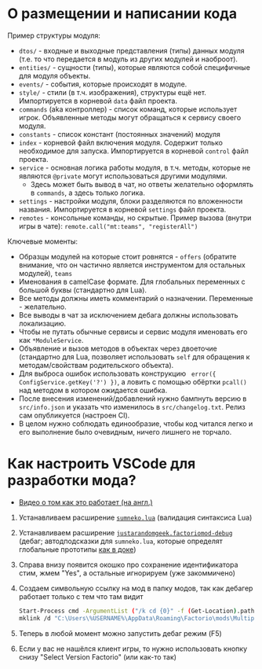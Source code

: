 # О размещении и написании кода

Пример структуры модуля:
- `dtos/` - входные и выходные представления (типы) данных модуля (т.е. то что передается в модуль из других модулей и наоброот).
- `entities/` - сущности (типы), которые являются собой специфичные для модуля объекты.
- `events/` - события, которые происходят в модуле.
- `style/` - стили (в т.ч. изображения), структуры ещё нет. Импортируется в корневой `data` файл проекта.
- `commands` (aka контроллер) - список команд, которые использует игрок. Объявленные методы могут обращаться к сервису своего модуля. 
- `constants` - список констант (постоянных значений) модуля
- `index` - корневой файл включения модуля. Содержит только необходимое для запуска. Импортируется в корневой `control` файл проекта.
- `service` - основная логика работы модуля, в т.ч. методы, которые не являются `@private` могут использоваться другими модулями. 
  - Здесь может быть вывод в чат, но ответы желательно оформлять в `commands`, а здесь только логика.
- `settings` - настройки модуля, блоки разделяются по вложенности названия. Импортируется в корневой `settings` файл проекта.
- `remotes` - консольные команды, но скрытые. Пример вызова (внутри игры в чате): `remote.call("mt:teams", "registerAll")`

Ключевые моменты:
- Образцы модулей на которые стоит ровнятся - `offers` (обратите внимание, что он частично является инструментом для остальных модулей), `teams`
- Именования в camelCase формате. Для глобальных переменных с большой буквы (стандартно для Lua).
- Все методы должны иметь комментарий о назначении. Переменные - желательно.
- Все выводы в чат за исключением дебага должны использовать локализацию.
- Чтобы не путать обычные сервисы и сервис модуля именовать его как `*ModuleService`.
- Объявление и вызов методов в объектах через двоеточие (стандартно для Lua, позволяет использовать `self` для обращения к методам/свойствам родительского объекта).
- Для выброса ошибок использовать конструкцию ` error({ ConfigService.getKey('?') })`, а ловить с помощью обёртки `pcall()` над методом в котором ожидается ошибка.
- После внесения изменений/добавлений нужно бампнуть версию в `src/info.json` и указать что изменилось в `src/changelog.txt`. Релиз сам опубликуется (настроен CI).
- В целом нужно соблюдать единообразие, чтобы код читался легко и его выполнение было очевидным, ничего лишнего не торчало.

# Как настроить VSCode для разработки мода?

- [Видео о том как это работает (на англ.)](https://www.youtube.com/watch?v=oNfMNFxy2X4)

1. Устанавливаем расширение [`sumneko.lua`](vscode:extension/sumneko.lua) (валидация синтаксиса Lua)
2. Устанавливаем расширение [`justarandomgeek.factoriomod-debug`](vscode:extension/justarandomgeek.factoriomod-debug) (дебаг; автодподсказки для `sumneko.lua`, которые определят глобальные прототипы [как в доке](https://lua-api.factorio.com/latest/index-prototype.html))
3. Справа внизу появится окошко про сохранение идентификатора стим, жмем "Yes", а остальные игнорируем (уже закоммичено)
4. Создаем символьную ссылку на мод в папку модов, так как дебагер работает только с тем что там видит

    ```sh
    Start-Process cmd -ArgumentList ("/k cd {0}" -f (Get-Location).path) -Verb RunAs # Откроет командную строку от имени админа в этой же папке
    mklink /d "C:\Users\%USERNAME%\AppData\Roaming\Factorio\mods\MultiplayerTeams" "%cd%\src" # Создаст символьную ссылку из модов на папку проекта 'src'
    ```

5. Теперь в любой момент можно запустить дебаг режим (F5)
6. Если у вас не нашёлся клиент игры, то нужно использовать кнопку снизу "Select Version Factorio" (или как-то так)
